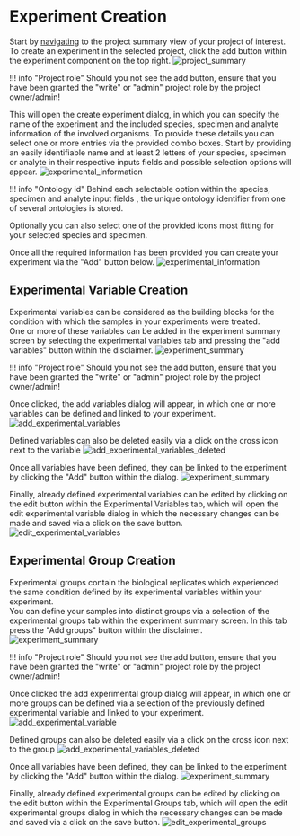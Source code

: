 # Experiment Creation

Start by [navigating](../project/project_introduction.md#project-navigation) 
to the project summary view of your project of interest.
To create an experiment in the selected project, click the add button within the experiment component on the top right.
![project_summary](../project/images/project_summary.png)

!!! info "Project role"
    Should you not see the add button,
    ensure that you have been granted the "write" or "admin" project role by the project owner/admin!

This will open the create experiment dialog, in which you can specify the name of the experiment and the included species, specimen and analyte
information of the involved organisms.
To provide these details you can select one or more entries via the provided combo boxes.
Start by providing an easily identifiable name and at least 2 letters of your species, specimen or analyte in their respective inputs
fields and possible selection options will appear.
![experimental_information](images/create_experiment_search.png)

!!! info "Ontology id"
    Behind each selectable option within the species, specimen and analyte input fields
    , the unique ontology identifier from one of several ontologies is stored.

Optionally you can also select one of the provided icons most fitting for your selected species and specimen.

Once all the required information has been provided you can create your experiment via the "Add"
button below.
![experimental_information](images/create_experiment.png)


## Experimental Variable Creation

Experimental variables can be considered as the building blocks for the condition with which the samples in your experiments were treated.  
One or more of these variables can be added in the experiment summary screen by selecting the experimental variables tab and pressing the "add variables" button within the disclaimer.
![experiment_summary](images/experimental_summary_no_variables.png)

!!! info "Project role"
    Should you not see the add button,
    ensure that you have been granted the "write" or "admin" project role by the project owner/admin!

Once clicked, the add variables dialog will appear, in which one or more variables can be defined and linked to your experiment.
![add_experimental_variables](images/add_experimental_variables.png)

Defined variables can also be deleted easily via a click on the cross icon next to the variable
![add_experimental_variables_deleted](images/add_experimental_variables_deleted.png)

Once all variables have been defined, they can be linked to the experiment by clicking the "Add" button within the dialog.
![experiment_summary](images/add_experimental_variables_summary.png)

Finally, already defined experimental variables can be edited by clicking on the edit button within the Experimental Variables tab, 
which will open the edit experimental variable dialog in which the necessary changes can be made and saved via a click on the save button. 
![edit_experimental_variables](images/edit_experimental_variables.png)

## Experimental Group Creation

Experimental groups contain the biological replicates which experienced the same condition defined by its experimental variables within your experiment.  
You can define your samples into distinct groups via a selection of the experimental groups tab within the experiment summary screen. 
In this tab press the "Add groups" button within the disclaimer.
![experiment_summary](images/experimental_summary_no_groups.png)

!!! info "Project role"
    Should you not see the add button,
    ensure that you have been granted the "write" or "admin" project role by the project owner/admin!

Once clicked the add experimental group dialog will appear, in which one or more groups can be defined via a selection of the previously defined experimental variable and linked to your experiment.
![add_experimental_variable](images/add_experimental_groups.png)

Defined groups can also be deleted easily via a click on the cross icon next to the group
![add_experimental_variables_deleted](images/add_experimental_groups_deleted.png)

Once all variables have been defined, they can be linked to the experiment by clicking the "Add" button within the dialog.
![experiment_summary](images/add_experimental_groups_summary.png)

Finally, already defined experimental groups can be edited by clicking on the edit button within the Experimental Groups tab,
which will open the edit experimental groups dialog in which the necessary changes can be made and saved via a click on the save button.
![edit_experimental_groups](images/edit_experimental_groups.png)
